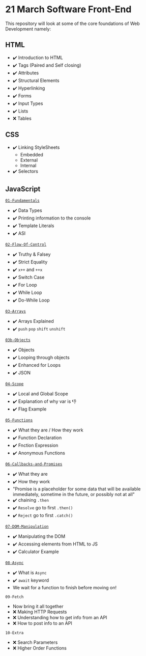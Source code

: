 # 21 March Software Front-End

This repository will look at some of the core foundations of Web Development namely:

## HTML

* :heavy_check_mark: Introduction to HTML
* :heavy_check_mark: Tags (Paired and Self closing)
* :heavy_check_mark: Attributes
* :heavy_check_mark: Structural Elements
* :heavy_check_mark: Hyperlinking
* :heavy_check_mark: Forms
* :heavy_check_mark: Input Types
* :heavy_check_mark: Lists
* :x: Tables

## CSS

* :heavy_check_mark: Linking StyleSheets
  * Embedded
  * External
  * Internal
* :heavy_check_mark: Selectors

## JavaScript

[`01-Fundamentals`](https://github.com/savannahvaith/21Mar-FE/blob/main/JavaScript/01-Fundamentals.js)

* :heavy_check_mark: Data Types
* :heavy_check_mark: Printing information to the console
* :heavy_check_mark: Template Literals
* :heavy_check_mark: ASI

[`02-Flow-Of-Control`](https://github.com/savannahvaith/21Mar-FE/blob/main/JavaScript/02-Flow-Of-Control.js)

* :heavy_check_mark: Truthy & Falsey
* :heavy_check_mark: Strict Equality
* :heavy_check_mark: `x++` and `++x`
* :heavy_check_mark: Switch Case
* :heavy_check_mark: For Loop
* :heavy_check_mark: While Loop
* :heavy_check_mark: Do-While Loop

[`03-Arrays`](https://github.com/savannahvaith/21Mar-FE/blob/main/JavaScript/03-Arrays.js)

* :heavy_check_mark: Arrays Explained
* :heavy_check_mark: `push` `pop` `shift` `unshift`

[`03b-Objects`](https://github.com/savannahvaith/21Mar-FE/blob/main/JavaScript/03b-Objects.js)

* :heavy_check_mark: Objects
* :heavy_check_mark: Looping through objects
* :heavy_check_mark: Enhanced for Loops
* :heavy_check_mark: JSON
  
[`04-Scope`](https://github.com/savannahvaith/21Mar-FE/blob/main/JavaScript/04-Scope.js)

* :heavy_check_mark: Local and Global Scope
* :heavy_check_mark: Explanation of why var is :-1:
* :heavy_check_mark: Flag Example

[`05-Functions`](https://github.com/savannahvaith/21Mar-FE/blob/main/JavaScript/05-Functions.js)

* :heavy_check_mark: What they are / How they work
* :heavy_check_mark: Function Declaration
* :heavy_check_mark: Fnction Expression
* :heavy_check_mark: Anonymous Functions

[`06-Callbacks-and-Promises`](https://github.com/savannahvaith/21Mar-FE/blob/main/JavaScript/06-Callbacks-and-Promises.js)

* :heavy_check_mark: What they are
* :heavy_check_mark: How they work
* "Promise is a placeholder for some data that will be available immediately, sometime in the future, or possibly not at all"
* :heavy_check_mark: chaining `.then`
* :heavy_check_mark: `Resolve` go to first `.then()`
* :heavy_check_mark: `Reject` go to first `.catch()`

[`07-DOM-Manipulation`](https://github.com/savannahvaith/21Mar-FE/blob/main/JavaScript/07-DOM/07-Dom.js)

* :heavy_check_mark: Manipulating the DOM
* :heavy_check_mark: Accessing elements from HTML to JS
* :heavy_check_mark: Calculator Example

[`08-Async`](https://github.com/savannahvaith/21Mar-FE/blob/main/JavaScript/08-Async.js)

* :heavy_check_mark: What is `Async`
* :heavy_check_mark: `await` keyword
* We wait for a function to finish before moving on!

`09-Fetch`

* Now bring it all together
* :x: Making HTTP Requests
* :x: Understanding how to get info from an API
* :x: How to post info to an API

`10-Extra`

* :x: Search Parameters
* :x: Higher Order Functions